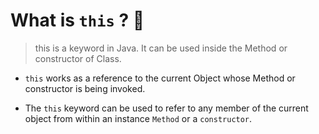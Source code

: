 # What is `this` ? 🤔
> this  is a keyword in Java. It can be used inside the Method or constructor of  Class.

*   `this` works as a reference to the current Object whose Method or constructor is being invoked.

*   The `this` keyword can be used to refer to any member of the current object from within an instance `Method` or a `constructor`.
